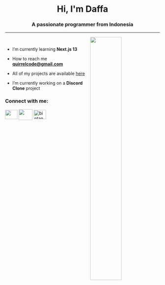 <h1 align="center">Hi, I'm Daffa</h1>
<h3 align="center">A passionate programmer from Indonesia</h3>
<hr>
<img align="right" alt="" width="45%" src="https://giffiles.alphacoders.com/221/221103.gif"

<p align="left"><br></p>

- I’m currently learning **Next.js 13**

- How to reach me **quirrelcode@gmail.com**

- All of my projects are available <a href="https://daffa-code.vercel.app/Project" target="_blank"/>here</a>

- I’m currently working on a **Discord Clone** project

<h3 align="left">Connect with me:</h3>
<p align="left">
<a href="https://www.instagram.com/notquirrel" target="_blank"><img align="center" src="https://raw.githubusercontent.com/rahuldkjain/github-profile-readme-generator/master/src/images/icons/Social/instagram.svg" height="30" width="40" /></a>
<a href="https://discord.com/users/691797362452201503" target="_blank"><img align="center" src="https://raw.githubusercontent.com/rahuldkjain/github-profile-readme-generator/master/src/images/icons/Social/discord.svg" height="35" width="45" /></a>
<a href="https://www.linkedin.com/in/muhammad-daffa-205835247" target="blank"><img align="center" src="https://raw.githubusercontent.com/rahuldkjain/github-profile-readme-generator/master/src/images/icons/Social/linked-in-alt.svg" alt="bintang" height="30" width="40" /></a>
</p>
